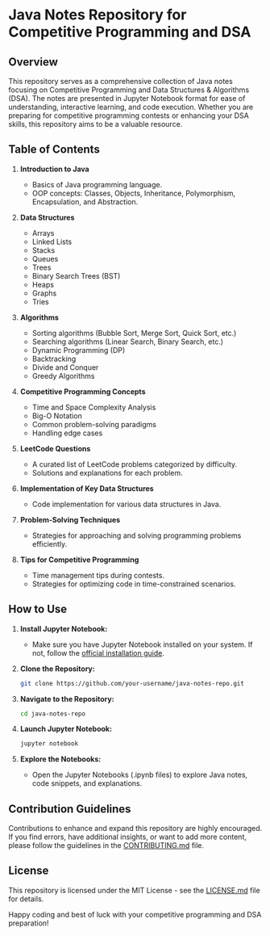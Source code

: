 # Java Notes Repository for Competitive Programming and DSA

## Overview
This repository serves as a comprehensive collection of Java notes focusing on Competitive Programming and Data Structures & Algorithms (DSA). The notes are presented in Jupyter Notebook format for ease of understanding, interactive learning, and code execution. Whether you are preparing for competitive programming contests or enhancing your DSA skills, this repository aims to be a valuable resource.

## Table of Contents

1. **Introduction to Java**
    - Basics of Java programming language.
    - OOP concepts: Classes, Objects, Inheritance, Polymorphism, Encapsulation, and Abstraction.

2. **Data Structures**
    - Arrays
    - Linked Lists
    - Stacks
    - Queues
    - Trees
    - Binary Search Trees (BST)
    - Heaps
    - Graphs
    - Tries

3. **Algorithms**
    - Sorting algorithms (Bubble Sort, Merge Sort, Quick Sort, etc.)
    - Searching algorithms (Linear Search, Binary Search, etc.)
    - Dynamic Programming (DP)
    - Backtracking
    - Divide and Conquer
    - Greedy Algorithms

4. **Competitive Programming Concepts**
    - Time and Space Complexity Analysis
    - Big-O Notation
    - Common problem-solving paradigms
    - Handling edge cases

5. **LeetCode Questions**
    - A curated list of LeetCode problems categorized by difficulty.
    - Solutions and explanations for each problem.

6. **Implementation of Key Data Structures**
    - Code implementation for various data structures in Java.

7. **Problem-Solving Techniques**
    - Strategies for approaching and solving programming problems efficiently.

8. **Tips for Competitive Programming**
    - Time management tips during contests.
    - Strategies for optimizing code in time-constrained scenarios.

## How to Use

1. **Install Jupyter Notebook:**
    - Make sure you have Jupyter Notebook installed on your system. If not, follow the [official installation guide](https://jupyter.org/install).

2. **Clone the Repository:**
    ```bash
    git clone https://github.com/your-username/java-notes-repo.git
    ```

3. **Navigate to the Repository:**
    ```bash
    cd java-notes-repo
    ```

4. **Launch Jupyter Notebook:**
    ```bash
    jupyter notebook
    ```

5. **Explore the Notebooks:**
    - Open the Jupyter Notebooks (.ipynb files) to explore Java notes, code snippets, and explanations.

## Contribution Guidelines
Contributions to enhance and expand this repository are highly encouraged. If you find errors, have additional insights, or want to add more content, please follow the guidelines in the [CONTRIBUTING.md](CONTRIBUTING.md) file.

## License
This repository is licensed under the MIT License - see the [LICENSE.md](LICENSE.md) file for details.

Happy coding and best of luck with your competitive programming and DSA preparation!
